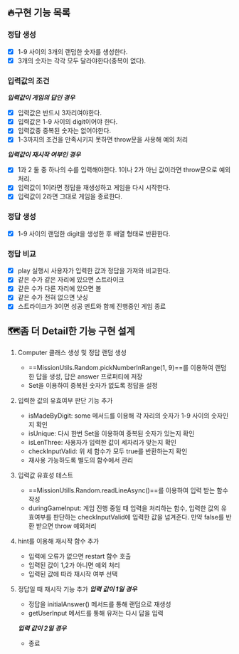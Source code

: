 ## 🔥구현 기능 목록

### 정답 생성
- [x] 1-9 사이의 3개의 랜덤한 숫자를 생성한다.
- [x] 3개의 숫자는 각각 모두 달라야한다(중복이 없다).

### 입력값의 조건
__*입력값이 게임의 답인 경우*__
- [x] 입력값은 반드시 3자리여야한다.
- [x] 입력값은 1-9 사이의 digit이어야 한다.
- [x] 입력값중 중복된 숫자는 없어야한다.
- [x] 1-3까지의 조건을 만족시키지 못하면 throw문을 사용해 예외 처리

__*입력값이 재시작 여부인 경우*__
- [x] 1과 2 둘 중 하나의 수를 입력해야한다. 1이나 2가 아닌 값이라면 throw문으로 예외처리.
- [x] 입력값이 1이라면 정답을 재생성하고 게임을 다시 시작한다.
- [x] 입력값이 2라면 그대로 게임을 종료한다. 

### 정답 생성
- [x] 1-9 사이의 랜덤한 digit을 생성한 후 배열 형태로 반환한다.

### 정답 비교
- [x] play 실행시 사용자가 입력한 값과 정답을 가져와 비교한다.
- [x] 같은 수가 같은 자리에 있으면 스트라이크
- [x] 같은 수가 다른 자리에 있으면 볼
- [x] 같은 수가 전혀 없으면 낫싱
- [x] 스트라이크가 3이면 성공 멘트와 함께 진행중인 게임 종료

## 🗺️좀 더 Detail한 기능 구현 설계 

1. Computer 클래스 생성 및 정답 랜덤 생성
    - ==MissionUtils.Random.pickNumberInRange(1, 9)==를 이용하여 랜덤한 답을 생성, 답은 answer 프로퍼티에 저장
    - Set을 이용하여 중복된 숫자가 없도록 정답을 설정

2. 입력한 값의 유효여부 판단 기능 추가
    - isMadeByDigit: some 메서드를 이용해 각 자리의 숫자가 1-9 사이의 숫자인지 확인
    - isUnique: 다시 한번 Set을 이용하여 중복된 숫자가 있는지 확인
    - isLenThree: 사용자가 입력한 값이 세자리가 맞는지 확인
    - checkInputValid: 위 세 함수가 모두 true를 반환하는지 확인
    - 재사용 가능하도록 별도의 함수에서 관리
    
3. 입력값 유효성 테스트
    - ==MissionUtills.Random.readLineAsync()==를 이용하여 입력 받는 함수 작성
    - duringGameInput: 게임 진행 중일 때 입력을 처리하는 함수, 입력한 값의 유효여부를 판단하는 checkInputValid에 입력한 값을 넘겨준다. 만약 false를 반환 받으면 throw 예외처리

4. hint를 이용해 재시작 함수 추가
    - 입력에 오류가 없으면 restart 함수 호출
    - 입력된 값이 1,2가 아니면 예외 처리
    - 입력된 값에 따라 재시작 여부 선택
    
5. 정답일 때 재시작 기능 추가
    __*입력 값이 1일 경우*__
    - 정답을 initialAnswer() 메서드를 통해 랜덤으로 재생성
    - getUserInput 메서드를 통해 유저는 다시 답을 입력

    __*입력 값이 2일 경우*__
    - 종료 
